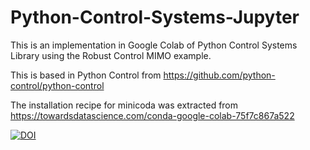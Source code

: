 # Python-Control-Systems-Jupyter
This is an implementation in Google Colab of Python Control Systems Library using the Robust Control MIMO example.

This is based in Python Control from https://github.com/python-control/python-control

The installation recipe for minicoda was extracted from https://towardsdatascience.com/conda-google-colab-75f7c867a522

[![DOI](https://zenodo.org/badge/324467412.svg)](https://zenodo.org/badge/latestdoi/324467412)
